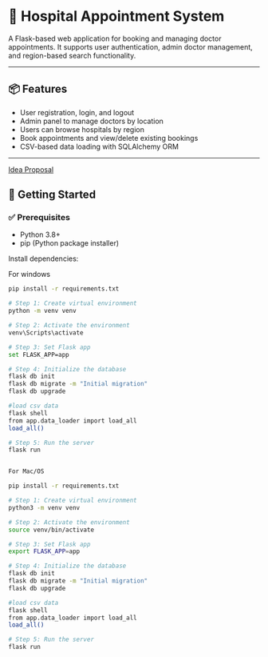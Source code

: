 # 🏥 Hospital Appointment System

A Flask-based web application for booking and managing doctor appointments. It supports user authentication, admin doctor management, and region-based search functionality.

---

## 📦 Features

- User registration, login, and logout
- Admin panel to manage doctors by location
- Users can browse hospitals by region
- Book appointments and view/delete existing bookings
- CSV-based data loading with SQLAlchemy ORM

---
[Idea Proposal](https://docs.google.com/presentation/d/1TZGYs2qMudpBfxa9qPz-IZrZgaXiZ7sDxSmsqEJMU5o/edit?usp=sharing)

## 🚀 Getting Started

### ✅ Prerequisites

- Python 3.8+
- pip (Python package installer)

Install dependencies:



For windows

```bash
pip install -r requirements.txt

# Step 1: Create virtual environment
python -m venv venv

# Step 2: Activate the environment
venv\Scripts\activate

# Step 3: Set Flask app
set FLASK_APP=app

# Step 4: Initialize the database
flask db init
flask db migrate -m "Initial migration"
flask db upgrade

#load csv data
flask shell
from app.data_loader import load_all
load_all()

# Step 5: Run the server
flask run


For Mac/OS

pip install -r requirements.txt

# Step 1: Create virtual environment
python3 -m venv venv

# Step 2: Activate the environment
source venv/bin/activate

# Step 3: Set Flask app
export FLASK_APP=app

# Step 4: Initialize the database
flask db init
flask db migrate -m "Initial migration"
flask db upgrade

#load csv data
flask shell
from app.data_loader import load_all
load_all()

# Step 5: Run the server
flask run

